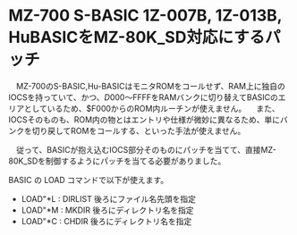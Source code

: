 # MZ-700 S-BASIC 1Z-007B, 1Z-013B, HuBASICをMZ-80K_SD対応にするパッチ

　MZ-700のS-BASIC,Hu-BASICはモニタROMをコールせず、RAM上に独自のIOCSを持っていて、かつ、$D000～$FFFFをRAMバンクに切り替えてBASICのエリアとしているため、$F000からのROM内ルーチンが使えません。
　また、IOCSそのものも、ROM内の物とはエントリや仕様が微妙に異なるため、単にバンクを切り戻してROMをコールする、といった手法が使えません。

　従って、BASICが抱え込むIOCS部分そのものにパッチを当てて、直接MZ-80K_SDを制御するようにパッチを当てる必要がありました。

  BASIC の LOAD コマンドで以下が使えます。

  - LOAD"*L : DIRLIST 後ろにファイル名先頭を指定
  - LOAD"*M : MKDIR 後ろにディレクトリ名を指定
  - LOAD"*C : CHDIR 後ろにディレクトリ名を指定
 
 